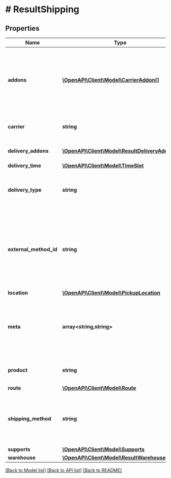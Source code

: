 # # ResultShipping

## Properties

Name | Type | Description | Notes
------------ | ------------- | ------------- | -------------
**addons** | [**\OpenAPI\Client\Model\CarrierAddon[]**](CarrierAddon.md) | Shipping products addons that are enabled by default. Can be configured in the Merchant Admin tool. | [optional]
**carrier** | **string** | Name of the shipping company. | [optional]
**delivery_addons** | [**\OpenAPI\Client\Model\ResultDeliveryAddon[]**](ResultDeliveryAddon.md) | Selected delivery addons. | [optional]
**delivery_time** | [**\OpenAPI\Client\Model\TimeSlot**](TimeSlot.md) |  | [optional]
**delivery_type** | **string** | Type of delivery (pickup, instore, mailbox, delivery). | [optional]
**external_method_id** | **string** | External method identifier, can be used for merchant-specific shipping methods mappings, eg override. | [optional]
**location** | [**\OpenAPI\Client\Model\PickupLocation**](PickupLocation.md) |  | [optional]
**meta** | **array<string,string>** | Carrier specific metadata related to the shipping option, for example addons. | [optional]
**product** | **string** | Name of the shipping product. | [optional]
**route** | [**\OpenAPI\Client\Model\Route**](Route.md) |  | [optional]
**shipping_method** | **string** | Ingrid&#39;s ID of the shipping product. Example &#x60;bst-std&#x60; for BEST Delivery. | [optional]
**supports** | [**\OpenAPI\Client\Model\Supports**](Supports.md) |  | [optional]
**warehouse** | [**\OpenAPI\Client\Model\ResultWarehouse**](ResultWarehouse.md) |  | [optional]

[[Back to Model list]](../../README.md#models) [[Back to API list]](../../README.md#endpoints) [[Back to README]](../../README.md)
